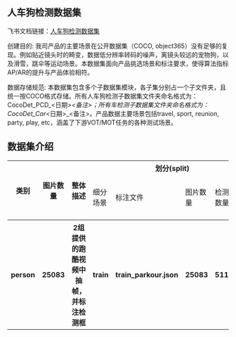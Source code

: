 
## 人车狗检测数据集
飞书文档链接：[人车狗检测数据集 ](https://arashivision.feishu.cn/wiki/wikcnt58KHrWlJ3Ig5HnCaCkSzc)  


创建目的: 我司产品的主要场景在公开数据集（COCO, object365）没有足够的复现。例如贴近镜头时的畸变，数据低分辨率转码的噪声，离镜头较远的宠物狗，以及滑雪，跳伞等运动场景。本数据集面向产品挑选场景和标注要求，使得算法指标AP/AR的提升与产品体验相符。

数据存储规范: 本数据集包含多个子数据集模块，各子集分别占一个子文件夹，且统一按COCO格式存储。所有人车狗检测子数据集文件夹命名格式为：CocoDet_PCD_<日期>_<备注>；所有车检测子数据集文件夹命名格式为：CocoDet_Car_<日期>_<备注>。产品数据主要场景包括travel, sport, reunion, party, play, etc，涵盖了下游VOT/MOT任务的各种测试场景。

## 数据集介绍

<table>
    <tr>
        <th rowspan="2"> 类别 </th> 
        <th rowspan="2"> 图片数量 </th> 
        <th rowspan="2"> 整体描述 </th> 
        <th colspan="5"> 划分(split) </th>  
    </tr>
    <tr> 
        <td> 细分场景 </td>
        <td> 标注文件 </td>
        <td> 图片数量 </td>
        <td> 检测框数量 </td>
        <td> 细分描述 </td>
    </tr>
    <tr> 
        <th> person  </th>  
        <th> 25083 </th> 
        <th>  2组提供的跑酷视频中抽帧，并标注检测框  </th> 
        <th> train  </th> 
        <th> train_parkour.json  </th>  
        <th> 25083 </th> 
        <th> 51115 </th> 
        <th> 训练样本  </th>   
    </tr>
</table>
